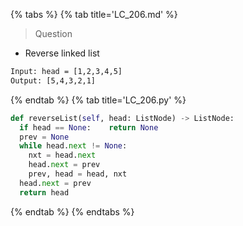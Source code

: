 {% tabs %}
{% tab title='LC_206.md' %}

> Question

* Reverse linked list

```txt
Input: head = [1,2,3,4,5]
Output: [5,4,3,2,1]
```

{% endtab %}
{% tab title='LC_206.py' %}

```py
def reverseList(self, head: ListNode) -> ListNode:
  if head == None:    return None
  prev = None
  while head.next != None:
    nxt = head.next
    head.next = prev
    prev, head = head, nxt
  head.next = prev
  return head
```

{% endtab %}
{% endtabs %}
